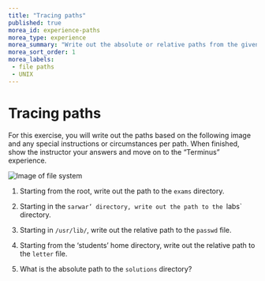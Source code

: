 ```yaml
---
title: "Tracing paths"
published: true
morea_id: experience-paths
morea_type: experience
morea_summary: "Write out the absolute or relative paths from the given pictures."
morea_sort_order: 1
morea_labels:
 - file paths
 - UNIX
---
```


# Tracing paths

For this exercise, you will write out the paths based on the following image and any special instructions or circumstances per path. 
When finished, show the instructor your answers and move on to the “Terminus” experience.

![Image of file system](https://i.imgur.com/bxe7XTw.png)


1. Starting from the root, write out the path to the `exams` directory.

2. Starting in the `sarwar’ directory, write out the path to the `labs` directory.

3. Starting in `/usr/lib/`, write out the relative path to the `passwd` file.

4. Starting from the ‘students’ home directory, write out the relative path to the `letter` file.

5. What is the absolute path to the `solutions` directory?

